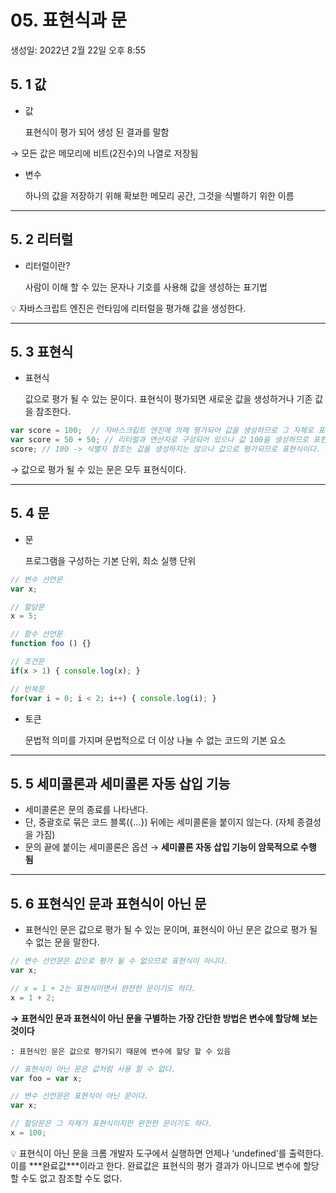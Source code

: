 # 05. 표현식과 문

생성일: 2022년 2월 22일 오후 8:55

## 5. 1 값

- 값
    
    표현식이 평가 되어 생성 된 결과를 말함
    

 → 모든 값은 메모리에 비트(2진수)의 나열로 저장됨

- 변수
    
    하나의 값을 저장하기 위해 확보한 메모리 공간, 그것을 식별하기 위한 이름
    

---

## 5. 2 리터럴

- 리터럴이란?
    
    사람이 이해 할 수 있는 문자나 기호를 사용해 값을 생성하는 표기법
    

<aside>
💡 자바스크립트 엔진은 런타임에 리터럴을 평가해 값을 생성한다.

</aside>

---

## 5. 3 표현식

- 표현식
    
    값으로 평가 될 수 있는 문이다. 표현식이 평가되면 새로운 값을 생성하거나 기존 값을 참조한다.
    

```jsx
var score = 100;  // 자바스크립트 엔진에 의해 평가되어 값을 생성하므로 그 자체로 표현식이다.
var score = 50 + 50; // 리터럴과 연산자로 구성되어 있으나 값 100을 생성하므로 표현식
score; // 100 -> 식별자 참조는 값을 생성하지는 않으나 값으로 평가되므로 표현식이다.
```

→ 값으로 평가 될 수 있는 문은 모두 표현식이다.

---

## 5. 4 문

- 문
    
    프로그램을 구성하는 기본 단위, 최소 실행 단위
    

```jsx
// 변수 선언문
var x;

// 할당문
x = 5;

// 함수 선언문
function foo () {}

// 조건문
if(x > 1) { console.log(x); }

// 반복문
for(var i = 0; i < 2; i++) { console.log(i); }
```

- 토큰
    
    문법적 의미를 가지며 문법적으로 더 이상 나눌 수 없는 코드의 기본 요소
    

---

## 5. 5 세미콜론과 세미콜론 자동 삽입 기능

- 세미콜론은 문의 종료를 나타낸다.
- 단, 중괄호로 묶은 코드 블록({...}) 뒤에는 세미콜론을 붙이지 않는다. (자체 종결성을 가짐)
- 문의 끝에 붙이는 세미콜론은 옵션 → **세미콜론 자동 삽입 기능이 암묵적으로 수행 됨**

---

## 5. 6 표현식인 문과 표현식이 아닌 문

- 표현식인 문은 값으로 평가 될 수 있는 문이며, 표현식이 아닌 문은 값으로 평가 될 수 없는 문을 말한다.

```jsx
// 변수 선언문은 값으로 평가 될 수 없으므로 표현식이 아니다.
var x;

// x = 1 + 2는 표현식이면서 완전한 문이기도 하다.
x = 1 + 2;
```

**→ 표현식인 문과 표현식이 아닌 문을 구별하는 가장 간단한 방법은 변수에 할당해 보는 것이다**

    : 표현식인 문은 값으로 평가되기 때문에 변수에 할당 할 수 있음

```jsx
// 표현식이 아닌 문은 값처럼 사용 할 수 없다.
var foo = var x;

// 변수 선언문은 표현식이 아닌 문이다.
var x;

// 할당문은 그 자체가 표현식이지만 완전한 문이기도 하다.
x = 100;
```

<aside>
💡 표현식이 아닌 문을 크롬 개발자 도구에서 실행하면 언제나 ‘undefined’를 출력한다.
이를 ***완료값***이라고 한다. 완료값은 표현식의 평가 결과가 아니므로 변수에 할당 할 수도 없고 참조할 수도 없다.

</aside>